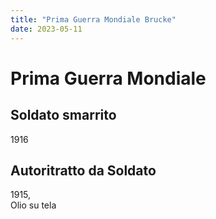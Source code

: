 ```yaml
---
title: "Prima Guerra Mondiale Brucke"
date: 2023-05-11
---
```

# Prima Guerra Mondiale

## Soldato smarrito 
1916

## Autoritratto da Soldato
1915,  
Olio su tela
